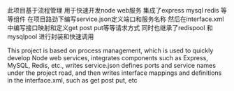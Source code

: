 此项目基于流程管理 用于快速开发node web服务 集成了express mysql redis 等等组件 在项目路劲下编写service.json定义端口和服务名称 然后在interface.xml中编写接口映射和定义get post put等等请求方式 同时也继承了redispool 和mysqlpool 进行封装和快速调用

This project is based on process management, which is used to quickly develop Node web services, integrates components such as Express, MySQL, Redis, etc., writes service.json defines ports and service names under the project road, and then writes interface mappings and definitions in the interface.xml, such as get post put, etc
